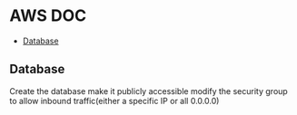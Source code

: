 # AWS DOC

- [Database](#database)

## Database

Create the database
make it publicly accessible
modify the security group to allow inbound traffic(either a specific IP or all 0.0.0.0)
